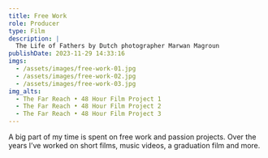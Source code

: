 ```yaml
---
title: Free Work
role: Producer
type: Film
description: |
  The Life of Fathers by Dutch photographer Marwan Magroun
publishDate: 2023-11-29 14:33:16
imgs:
  - /assets/images/free-work-01.jpg
  - /assets/images/free-work-02.jpg
  - /assets/images/free-work-03.jpg
img_alts:
  - The Far Reach • 48 Hour Film Project 1
  - The Far Reach • 48 Hour Film Project 2
  - The Far Reach • 48 Hour Film Project 3
---
```


A big part of my time is spent on free work and passion projects. Over the years I’ve worked on short films, music videos, a graduation film and more.
